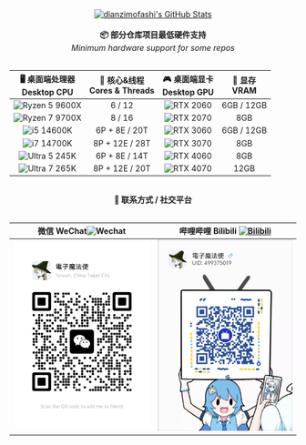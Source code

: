 
<div align="center">
  <a href="https://github.com/dianzimofashi">
    <img src="https://github-readme-stats.zohan.tech/api?username=dianzimofashi&show_icons=true&hide=contribs,prs&include_all_commits=true&bg_color=30,fcb590,e46454&title_color=fff&text_color=fff&icon_color=fff" alt="dianzimofashi's GitHub Stats" />
  </a>
</div>

<br/>

<div align="center">
  <strong>📦 部分仓库项目最低硬件支持</strong><br/>
  <em>Minimum hardware support for some repos</em>
</div>

<br/>

<div align="center">

| 🖥️ 桌面端处理器 <br/> Desktop CPU | 🔧 核心&线程 <br/> Cores & Threads | 🎮 桌面端显卡 <br/> Desktop GPU | 💾 显存 <br/> VRAM |
|:-----:|:-----:|:-----:|:-----:|
| ![Ryzen 5 9600X](https://img.shields.io/badge/AMD-Ryzen%205%209600X-ED1C24?logo=amd&logoColor=white) | 6 / 12 | ![RTX 2060](https://img.shields.io/badge/NVIDIA-RTX%202060-76B900?logo=nvidia&logoColor=green) | 6GB / 12GB |
| ![Ryzen 7 9700X](https://img.shields.io/badge/AMD-Ryzen%207%209700X-ED1C24?logo=amd&logoColor=white) | 8 / 16 | ![RTX 2070](https://img.shields.io/badge/NVIDIA-RTX%202070-76B900?logo=nvidia&logoColor=green) | 8GB |
| ![i5 14600K](https://img.shields.io/badge/Intel-Core%20i5%2014600K-0071C5?logo=intel&logoColor=white) | 6P + 8E / 20T | ![RTX 3060](https://img.shields.io/badge/NVIDIA-RTX%203060-76B900?logo=nvidia&logoColor=green) | 6GB / 12GB |
| ![i7 14700K](https://img.shields.io/badge/Intel-Core%20i7%2014700K-0071C5?logo=intel&logoColor=white) | 8P + 12E / 28T | ![RTX 3070](https://img.shields.io/badge/NVIDIA-RTX%203070-76B900?logo=nvidia&logoColor=green) | 8GB |
| ![Ultra 5 245K](https://img.shields.io/badge/Intel-Core%20Ultra%205%20245K-0071C5?logo=intel&logoColor=white) | 6P + 8E / 14T | ![RTX 4060](https://img.shields.io/badge/NVIDIA-RTX%204060-76B900?logo=nvidia&logoColor=green) | 8GB |
| ![Ultra 7 265K](https://img.shields.io/badge/Intel-Core%20Ultra%207%20265K-0071C5?logo=intel&logoColor=white) | 8P + 12E / 20T | ![RTX 4070](https://img.shields.io/badge/NVIDIA-RTX%204070-76B900?logo=nvidia&logoColor=green) | 12GB |

</div>

<br/>

<div align="center">
  <strong>🔗 联系方式 / 社交平台</strong>
</div>

<br/>

<div align="center">

| 微信 WeChat![Wechat](https://img.shields.io/badge/WeChat-7BB32E?logo=wechat&logoColor=white) | 哔哩哔哩 Bilibili [![Bilibili](https://img.shields.io/badge/Bilibili-00A1D6?logo=bilibili&logoColor=white)](https://space.bilibili.com/499375019?spm_id_from=333.337.0.0)|
|:----:|:----:|
|<img src="https://github.com/dianzimofashi/dianzimofashi/blob/main/resx/WeChat_leave_a_message.png" width="300"/> |<img src="https://github.com/dianzimofashi/dianzimofashi/blob/main/resx/Bilibili_channel.png" width="300"/> |

</div>

